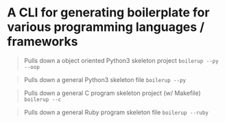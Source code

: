 # A CLI for generating boilerplate for various programming languages / frameworks

> Pulls down a object oriented Python3 skeleton project
`boilerup --py --oop`

> Pulls down a general Python3 skeleton file
`boilerup --py`

> Pulls down a general C program skeleton project (w/ Makefile)
`boilerup --c`

> Pulls down a general Ruby program skeleton file
`boilerup --ruby`


